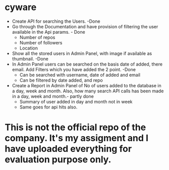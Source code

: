 # cyware

* Create API for searching the Users. -Done
* Go through the Documentation and have provision of filtering the user available in the Api params. - Done
  * Number of repos
  * Number of followers
  * Location
* Show all the stored users in Admin Panel, with image if available as thumbnail. -Done
* In Admin Panel users can be searched on the basis date of added, there email. Add Filters which you have added the 2 point. -Done
  * Can be searched with username, date of added and email
  * Can be filtered by date added, and repo
* Create a Report in Admin Panel of No of users added to the database in a day, week and month. Also, how many search API calls has been made in a day, week and month.- partly done
  * Summary of user added in day and month not in week
  * Same goes for api hits also.
# This is not the official repo of the company. It's my assigment and I have uploaded everything for evaluation purpose only.

